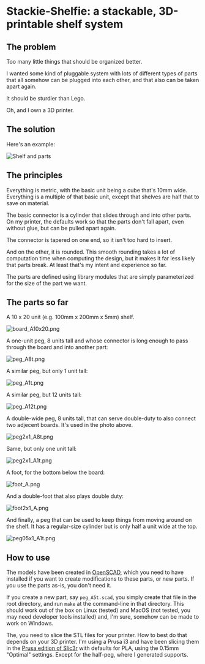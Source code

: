 Stackie-Shelfie: a stackable, 3D-printable shelf system
=======================================================

The problem
-----------

Too many little things that should be organized better.

I wanted some kind of pluggable system with lots of different types of
parts that all somehow can be plugged into each other, and that also can
be taken apart again.

It should be sturdier than Lego.

Oh, and I own a 3D printer.

The solution
------------

Here's an example:

![Shelf and parts](/photos/shelf-640x480.jpg)

The principles
--------------

Everything is metric, with the basic unit being a cube that's 10mm wide.
Everything is a multiple of that basic unit, except that shelves are half
that to save on material.

The basic connector is a cylinder that slides through and into other parts.
On my printer, the defaults work so that the parts don't fall apart, even
without glue, but can be pulled apart again.

The connector is tapered on one end, so it isn't too hard to insert.

And on the other, it is rounded. This smooth rounding takes a lot of
computation time when computing the design, but it makes it far less
likely that parts break. At least that's my intent and experience so far.

The parts are defined using library modules that are simply parameterized
for the size of the part we want.

The parts so far
----------------

A 10 x 20 unit (e.g. 100mm x 200mm x 5mm) shelf.

![board_A10x20.png](board_A10x20.png)

A one-unit peg, 8 units tall and whose connector is long enough to pass
through the board and into another part:

![peg_A8t.png](peg_A8t.png)

A similar peg, but only 1 unit tall:

![peg_A1t.png](peg_A1t.png)

A similar peg, but 12 units tall:

![peg_A12t.png](peg_A12t.png)

A double-wide peg, 8 units tall, that can serve double-duty to also
connect two adjecent boards. It's used in the photo above.

![peg2x1_A8t.png](peg2x1_A8t.png)

Same, but only one unit tall:

![peg2x1_A1t.png](peg2x1_A1t.png)

A foot, for the bottom below the board:

![foot_A.png](foot_A.png)

And a double-foot that also plays double duty:

![foot2x1_A.png](foot2x1_A.png)

And finally, a peg that can be used to keep things from moving around
on the shelf. It has a regular-size cylinder but is only half a unit
wide at the top.

![peg05x1_A1t.png](peg05x1_A1t.png)

How to use
----------

The models have been created in [OpenSCAD](http://www.openscad.org/), which
you need to have installed if you want to create modifications to these parts,
or new parts. If you use the parts as-is, you don't need it.

If you create a new part, say ``peg_A5t.scad``, you simply create that
file in the root directory, and run ``make`` at the command-line in that
directory. This should work out of the box on Linux (tested) and MacOS
(not tested, you may need developer tools installed) and, I'm sure, somehow
can be made to work on Windows.

The, you need to slice the STL files for your printer. How to best do that
depends on your 3D printer. I'm using a Prusa i3 and have been slicing them
in the [Prusa edition of Slic3r](https://www.prusa3d.com/prusaslicer/) with
defaults for PLA, using the 0.15mm "Optimal" settings. Except for the
half-peg, where I generated supports.


